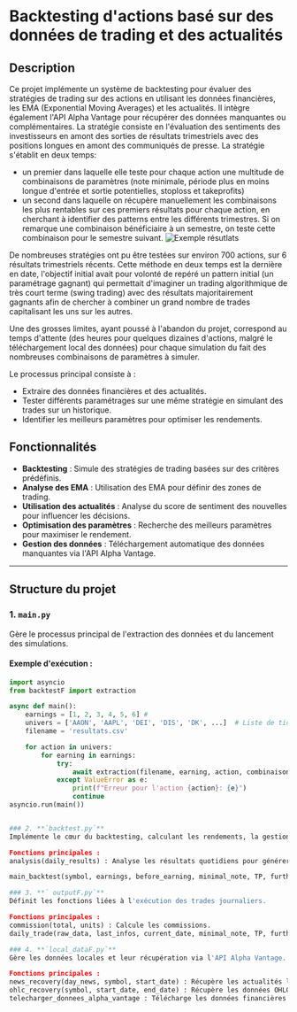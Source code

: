 # Backtesting d'actions basé sur des données de trading et des actualités

## Description
Ce projet implémente un système de backtesting pour évaluer des stratégies de trading sur des actions en utilisant les données financières, les EMA (Exponential Moving Averages) et les actualités. Il intègre également l'API Alpha Vantage pour récupérer des données manquantes ou complémentaires.
La stratégie consiste en l'évaluation des sentiments des investisseurs en amont des sorties de résultats trimestriels avec des positions longues en amont des communiqués de presse.
La stratégie s'établit en deux temps: 
- un premier dans laquelle elle teste pour chaque action une multitude de combinaisons de paramètres (note minimale, période plus en moins longue d'entrée et sortie potentielles, stoploss et takeprofits)
- un second dans laquelle on récupère manuellement les combinaisons les plus rentables sur ces premiers résultats pour chaque action, en cherchant à identifier des patterns entre les différents trimestres. Si on remarque une combinaison bénéficiaire à un semestre, on teste cette combinaison pour le semestre suivant.
![Exemple résutlats](images/ex_results.png)

De nombreuses stratégies ont pu être testées sur environ 700 actions, sur 6 résultats trimestriels récents. Cette méthode en deux temps est la dernière en date, l'objectif initial avait pour volonté de repéré un pattern initial (un paramétrage gagnant) qui permettait d'imaginer un trading algorithmique de très court terme (swing trading) avec des résultats majoritairement gagnants afin de chercher à combiner un grand nombre de trades capitalisant les uns sur les autres.

Une des grosses limites, ayant poussé à l'abandon du projet, correspond au temps d'attente (des heures pour quelques dizaines d'actions, malgré le téléchargement local des données) pour chaque simulation du fait des nombreuses combinaisons de paramètres à simuler. 

Le processus principal consiste à :
- Extraire des données financières et des actualités.
- Tester différents paramétrages sur une même stratégie en simulant des trades sur un historique. 
- Identifier les meilleurs paramètres pour optimiser les rendements.

## Fonctionnalités
- **Backtesting** : Simule des stratégies de trading basées sur des critères prédéfinis.
- **Analyse des EMA** : Utilisation des EMA pour définir des zones de trading.
- **Utilisation des actualités** : Analyse du score de sentiment des nouvelles pour influencer les décisions.
- **Optimisation des paramètres** : Recherche des meilleurs paramètres pour maximiser le rendement.
- **Gestion des données** : Téléchargement automatique des données manquantes via l'API Alpha Vantage.

---

## Structure du projet

### 1. **`main.py`**
Gère le processus principal de l'extraction des données et du lancement des simulations.

#### Exemple d'exécution :
```python
import asyncio
from backtestF import extraction

async def main():
    earnings = [1, 2, 3, 4, 5, 6] #
    univers = ['AAON', 'AAPL', 'DEI', 'DIS', 'DK', ...]  # Liste de tickers
    filename = 'resultats.csv'

    for action in univers:
        for earning in earnings:
            try:
                await extraction(filename, earning, action, combinaison=None)
            except ValueError as e:
                print(f"Erreur pour l'action {action}: {e}")
                continue
asyncio.run(main())


### 2. **`backtest.py`**
Implémente le cœur du backtesting, calculant les rendements, la gestion des positions, et l'analyse des résultats.

Fonctions principales :
analysis(daily_results) : Analyse les résultats quotidiens pour générer un rapport global.

main_backtest(symbol, earnings, before_earning, minimal_note, TP, further_day, backtest) : Simule les trades sur une période donnée en fonction des paramètres.

### 3. **` outputF.py`**
Définit les fonctions liées à l'exécution des trades journaliers.

Fonctions principales :
commission(total, units) : Calcule les commissions.
daily_trade(raw_data, last_infos, current_date, minimal_note, TP, further_day) : Simule l'exécution d'un trade quotidien basé sur les conditions définies.

### 4. **`local_dataF.py`**
Gère les données locales et leur récupération via l'API Alpha Vantage.

Fonctions principales :
news_recovery(day_news, symbol, start_date) : Récupère les actualités liées à un ticker pour une date donnée.
ohlc_recovery(symbol, start_date, end_date) : Récupère les données OHLC pour une période donnée.
telecharger_donnees_alpha_vantage : Télécharge les données financières à partir d'Alpha Vantage.
